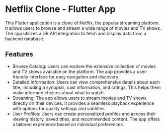# Netflix Clone - Flutter App

This Flutter application is a clone of Netflix, the popular streaming platform. It allows users to browse and stream a wide range of movies and TV shows. The app utilizes a DB API integration to fetch and display data from a backend database.

## Features

- Browse Catalog: Users can explore the extensive collection of movies and TV shows available on the platform. The app provides a user-friendly interface for easy navigation and discovery.
- Detailed Information: Users can view comprehensive details about each title, including a synopsis, cast information, and ratings. This helps them make informed choices about what to watch.
- Streaming: The app allows users to stream movies and TV shows directly on their devices. It provides a seamless playback experience with options for quality settings and subtitles.
- User Profiles: Users can create personalized profiles and access their viewing history, saved titles, and recommended content. The app offers a tailored experience based on individual preferences.
